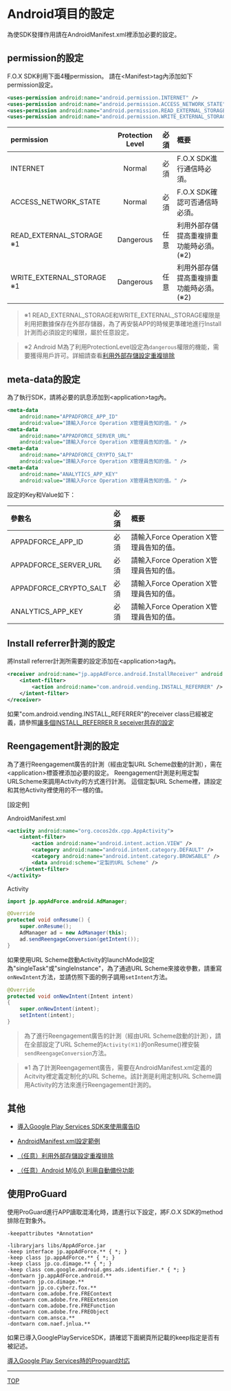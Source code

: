 # Android項目的設定

為使SDK發揮作用請在AndroidManifest.xml裡添加必要的設定。

## permission的設定

F.O.X SDK利用下面4種permission。
請在&lt;Manifest&gt;tag內添加如下permission設定。

```xml
<uses-permission android:name="android.permission.INTERNET" />
<uses-permission android:name="android.permission.ACCESS_NETWORK_STATE" />
<uses-permission android:name="android.permission.READ_EXTERNAL_STORAGE" />
<uses-permission android:name="android.permission.WRITE_EXTERNAL_STORAGE" />
```

permission|Protection Level|必須|概要
:---|:---:|:---:|:---
INTERNET|Normal|必須|F.O.X SDK進行通信時必須。
ACCESS_NETWORK_STATE|Normal|必須|F.O.X SDK確認可否通信時必須。
READ_EXTERNAL_STORAGE ※1|Dangerous|任意|利用外部存儲提高重複排重功能時必須。(※2)
WRITE_EXTERNAL_STORAGE ※1|Dangerous|任意|利用外部存儲提高重複排重功能時必須。(※2)

> ※1 READ_EXTERNAL_STORAGE和WRITE_EXTERNAL_STORAGE權限是利用把數據保存在外部存儲器，為了再安裝APP的時候更準確地進行Install計測而必須設定的權限，屬於任意設定。

> ※2 Android M為了利用ProtectionLevel設定為`dangerous`權限的機能，需要獲得用戶許可。詳細請查看[利用外部存儲設定重複排除](/lang/zh-tw/doc/integration/android/external_storage/README.md)

## meta-data的設定

為了執行SDK，請將必要的訊息添加到&lt;application&gt;tag內。

```xml
<meta-data
	android:name="APPADFORCE_APP_ID"
	android:value="請輸入Force Operation X管理員告知的值。" />
<meta-data
	android:name="APPADFORCE_SERVER_URL"
	android:value="請輸入Force Operation X管理員告知的值。" />
<meta-data
	android:name="APPADFORCE_CRYPTO_SALT"
	android:value="請輸入Force Operation X管理員告知的值。" />
<meta-data
	android:name="ANALYTICS_APP_KEY"
	android:value="請輸入Force Operation X管理員告知的值。" />
```

設定的Key和Value如下：

|參數名|必須|概要|
|:------|:------|:------|
|APPADFORCE_APP_ID|必須|請輸入Force Operation X管理員告知的值。|
|APPADFORCE_SERVER_URL|必須|請輸入Force Operation X管理員告知的值。|
|APPADFORCE_CRYPTO_SALT|必須|請輸入Force Operation X管理員告知的值。|
|ANALYTICS_APP_KEY|必須|請輸入Force Operation X管理員告知的值。|

## Install referrer計測的設定
將Install referrer計測所需要的設定添加在&lt;application&gt;tag內。

```xml
<receiver android:name="jp.appAdForce.android.InstallReceiver" android:exported="true">
	<intent-filter>
		<action android:name="com.android.vending.INSTALL_REFERRER" />
	</intent-filter>
</receiver>
```

如果"com.android.vending.INSTALL_REFERRER"的receiver class已經被定義，請參照[讓多個INSTALL_REFERRER R seceiver共存的設定](/lang/zh-tw/doc/integration/android/install_referrer/README.md)

## Reengagement計測的設定

為了進行Reengagement廣告的計測（經由定製URL Scheme啟動的計測），需在&lt;application&gt;標簽裡添加必要的設定。
Reengagement計測是利用定製URLScheme來調用Activity的方式進行計測。
這個定製URL Scheme裡，請設定和其他Activity裡使用的不一樣的值。

[設定例]

AndroidManifest.xml
```xml
<activity android:name="org.cocos2dx.cpp.AppActivity">
	<intent-filter>
		<action android:name="android.intent.action.VIEW" />
		<category android:name="android.intent.category.DEFAULT" />
		<category android:name="android.intent.category.BROWSABLE" />
		<data android:scheme="定製的URL Scheme" />
	</intent-filter>
</activity>
```

Activity
```java
import jp.appAdForce.android.AdManager;

@Override
protected void onResume() {
	super.onResume();
	AdManager ad = new AdManager(this);
	ad.sendReengageConversion(getIntent());
}
```

如果使用URL Scheme啟動Activity的launchMode設定為"singleTask"或"singleInstance"，為了通過URL Scheme來接收參數，請重寫`onNewIntent`方法，並請仿照下面的例子調用`setIntent`方法。

```java
@Override
protected void onNewIntent(Intent intent)
{
	super.onNewIntent(intent);
	setIntent(intent);
}
```

> 為了進行Reengagement廣告的計測（經由URL Scheme啟動的計測），請在全部設定了URL Scheme的`Activity(※1)`的onResume()裡安裝`sendReengageConversion`方法。

> ※1 為了計測Reengagement廣告，需要在AndroidManifest.xml定義的Acitvity裡定義定制化的URL Scheme。該計測是利用定制URL Scheme調用Activity的方法來進行Reengagement計測的。

## 其他

* [導入Google Play Services SDK來使用廣告ID](/lang/zh-tw/doc/integration/android/google_play_services/README.md)

* [AndroidManifest.xml設定範例](/lang/zh-tw/doc/integration/android/config_android_manifest/AndroidManifest.xml)

* [（任意）利用外部存儲設定重複排除](/lang/zh-tw/doc/integration/android/external_storage/README.md)

* [（任意）Android M(6.0) 利用自動備份功能](/lang/zh-tw/doc/integration/android/auto_backup/README.md)


## 使用ProGuard

使用ProGuard進行APP讀取混淆化時，請進行以下設定，將F.O.X SDK的method排除在對象外。

```
-keepattributes *Annotation*

-libraryjars libs/AppAdForce.jar
-keep interface jp.appAdForce.** { *; }
-keep class jp.appAdForce.** { *; }
-keep class jp.co.dimage.** { *; }
-keep class com.google.android.gms.ads.identifier.* { *; }
-dontwarn jp.appAdForce.android.**
-dontwarn jp.co.dimage.**
-dontwarn jp.co.cyberz.fox.**
-dontwarn com.adobe.fre.FREContext
-dontwarn com.adobe.fre.FREExtension
-dontwarn com.adobe.fre.FREFunction
-dontwarn com.adobe.fre.FREObject
-dontwarn com.ansca.**
-dontwarn com.naef.jnlua.**
```

如果已導入GooglePlayServiceSDK，請確認下面網頁所記載的keep指定是否有被記述。

[導入Google Play Services時的Proguard対応](https://developer.android.com/google/play-services/setup.html#Proguard)

---
[TOP](/lang/zh-tw/README.md)
